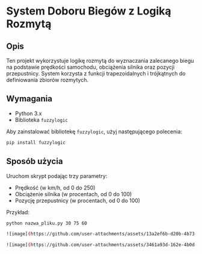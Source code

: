 # System Doboru Biegów z Logiką Rozmytą

## Opis
Ten projekt wykorzystuje logikę rozmytą do wyznaczania zalecanego biegu na podstawie prędkości samochodu, obciążenia silnika oraz pozycji przepustnicy. System korzysta z funkcji trapezoidalnych i trójkątnych do definiowania zbiorów rozmytych.

## Wymagania
- Python 3.x
- Biblioteka `fuzzylogic`

Aby zainstalować bibliotekę `fuzzylogic`, użyj następującego polecenia:
```bash
pip install fuzzylogic
```
## Sposób użycia
Uruchom skrypt podając trzy parametry:
- Prędkość (w km/h, od 0 do 250)
- Obciążenie silnika (w procentach, od 0 do 100)
- Pozycję przepustnicy (w procentach, od 0 do 100)

Przykład:
```bash
python nazwa_pliku.py 30 75 60

![image](https://github.com/user-attachments/assets/13a2ef6b-d20b-4b73-85a4-8806ce97a5f7)

![image](https://github.com/user-attachments/assets/3461a93d-162e-4b0d-b741-e1c543dd298b)

